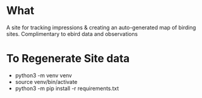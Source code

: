 # What

A site for tracking impressions & creating an auto-generated map of birding sites. Complimentary to ebird data and observations

# To Regenerate Site data

- python3 -m venv venv
- source venv/bin/activate
- python3 -m pip install -r requirements.txt